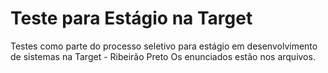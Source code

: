 # Teste para Estágio na Target
Testes como parte do processo seletivo para estágio em desenvolvimento de sistemas na Target - Ribeirão Preto
Os enunciados estão nos arquivos.
